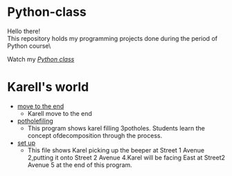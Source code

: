 # Python-class
Hello there!\
This repository holds my programming projects done during the period of Python course\

Watch my *[Python class](https://github.com/jiayang24/Python-class/tree/main/Python%20class/SC001_workshop)*
# Karell's world
* [move to the end](https://github.com/jiayang24/Python-class/blob/main/Python%20class/SC001_workshop/SC001_lecture01/MoveToTheEnd.py)
  * Karell move to the end
* [potholefiling](link)
  * This program shows karel filling 3potholes. Students learn the concept ofdecomposition through the process.
* [set up](link)
  * This file shows Karel picking up the beeper at Street 1 Avenue 2,putting it onto Street 2 Avenue 4.Karel will be facing East at Street2 Avenue 5 at the end of this program.
